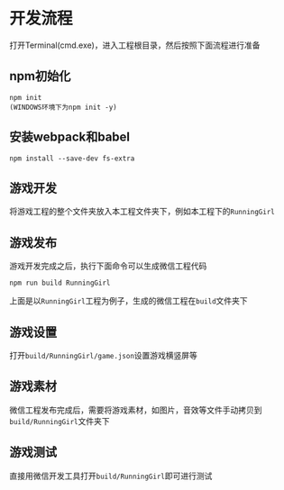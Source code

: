 # 开发流程
打开Terminal(cmd.exe)，进入工程根目录，然后按照下面流程进行准备

## npm初始化

    npm init
    (WINDOWS环境下为npm init -y)

## 安装webpack和babel

    npm install --save-dev fs-extra

## 游戏开发
将游戏工程的整个文件夹放入本工程文件夹下，例如本工程下的`RunningGirl`

## 游戏发布
游戏开发完成之后，执行下面命令可以生成微信工程代码

    npm run build RunningGirl

上面是以`RunningGirl`工程为例子，生成的微信工程在`build`文件夹下

## 游戏设置
打开`build/RunningGirl/game.json`设置游戏横竖屏等

## 游戏素材
微信工程发布完成后，需要将游戏素材，如图片，音效等文件手动拷贝到`build/RunningGirl`文件夹下

## 游戏测试
直接用微信开发工具打开`build/RunningGirl`即可进行测试
    
